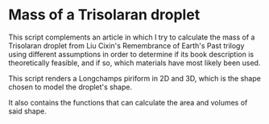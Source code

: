 # Mass of a Trisolaran droplet

This script complements an article in which I try to calculate the mass of a Trisolaran droplet from Liu Cixin's Remembrance of Earth's Past trilogy using different assumptions in order to determine if its book description is theoretically feasible, and if so, which materials have most likely been used.

This script renders a Longchamps piriform in 2D and 3D, which is the shape chosen to model the droplet's shape.

It also contains the functions that can calculate the area and volumes of said shape.
